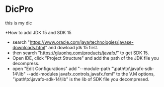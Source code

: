 # DicPro
this is my dic

*How to add  JDK 15 and SDK 15
- search "https://www.oracle.com/java/technologies/javase-downloads.html" and dowload jdk 15 first.
- then search "https://gluonhq.com/products/javafx/" to get SDK 15.
- Open IDE, click "Project Structure" and add the path of the JDK file you decompress.
- open "Edit Configurations" add "--module-path "\path\to\javafx-sdk-14\lib" --add-modules javafx.controls,javafx.fxml" to the V.M options, "\path\to\javafx-sdk-14\lib" 
is the lib of SDK file you decompresed.

